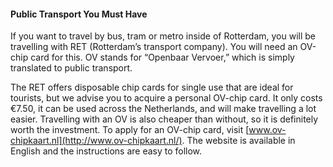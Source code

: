 #### Public Transport You Must Have

If you want to travel by bus, tram or metro inside of Rotterdam, you will be travelling with RET (Rotterdam’s transport company). You will need an OV-chip card for this. OV stands for “Openbaar Vervoer,” which is simply translated to public transport.

The RET offers disposable chip cards for single use that are ideal for tourists, but we advise you to acquire a personal OV-chip card. It only costs €7.50, it can be used across the Netherlands, and will make travelling a lot easier. Travelling with an OV is also cheaper than without, so it is definitely worth the investment. To apply for an OV-chip card, visit [www.ov-chipkaart.nl](http://www.ov-chipkaart.nl/). The website is available in English and the instructions are easy to follow.